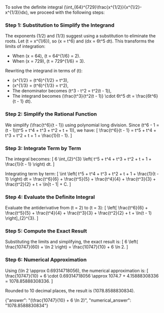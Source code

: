 


To solve the definite integral \(\int_{64}^{729}\frac{x^{1/2}}{x^{1/2}-x^{1/3}}dx\), we proceed with the following steps:

### Step 1: Substitution to Simplify the Integrand
The exponents \(1/2\) and \(1/3\) suggest using a substitution to eliminate the roots. Let \(t = x^{1/6}\), so \(x = t^6\) and \(dx = 6t^5 dt\). This transforms the limits of integration:
- When \(x = 64\), \(t = 64^{1/6} = 2\).
- When \(x = 729\), \(t = 729^{1/6} = 3\).

Rewriting the integrand in terms of \(t\):
- \(x^{1/2} = (t^6)^{1/2} = t^3\),
- \(x^{1/3} = (t^6)^{1/3} = t^2\),
- The denominator becomes \(t^3 - t^2 = t^2(t - 1)\),
- The integrand becomes \(\frac{t^3}{t^2(t - 1)} \cdot 6t^5 dt = \frac{6t^6}{t - 1} dt\).

### Step 2: Simplify the Rational Function
We simplify \(\frac{t^6}{t - 1}\) using polynomial long division. Since \(t^6 - 1 = (t - 1)(t^5 + t^4 + t^3 + t^2 + t + 1)\), we have:
\[
\frac{t^6}{t - 1} = t^5 + t^4 + t^3 + t^2 + t + 1 + \frac{1}{t - 1}.
\]

### Step 3: Integrate Term by Term
The integral becomes:
\[
6 \int_{2}^{3} \left( t^5 + t^4 + t^3 + t^2 + t + 1 + \frac{1}{t - 1} \right) dt.
\]

Integrating term by term:
\[
\int \left( t^5 + t^4 + t^3 + t^2 + t + 1 + \frac{1}{t - 1} \right) dt = \frac{t^6}{6} + \frac{t^5}{5} + \frac{t^4}{4} + \frac{t^3}{3} + \frac{t^2}{2} + t + \ln|t - 1| + C.
\]

### Step 4: Evaluate the Definite Integral
Evaluate the antiderivative from \(t = 2\) to \(t = 3\):
\[
\left[ \frac{t^6}{6} + \frac{t^5}{5} + \frac{t^4}{4} + \frac{t^3}{3} + \frac{t^2}{2} + t + \ln(t - 1) \right]_{2}^{3}.
\]

### Step 5: Compute the Exact Result
Substituting the limits and simplifying, the exact result is:
\[
6 \left( \frac{10747}{60} + \ln 2 \right) = \frac{10747}{10} + 6 \ln 2.
\]

### Step 6: Numerical Approximation
Using \(\ln 2 \approx 0.69314718056\), the numerical approximation is:
\[
\frac{10747}{10} + 6 \cdot 0.69314718056 \approx 1074.7 + 4.15888308336 = 1078.85888308336.
\]

Rounded to 10 decimal places, the result is \(1078.8588830834\).

{"answer": "\(\frac{10747}{10} + 6 \ln 2\)", "numerical_answer": "1078.8588830834"}